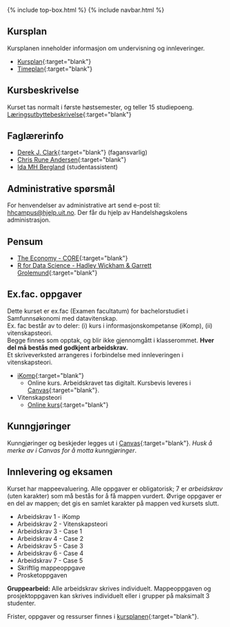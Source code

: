 {% include top-box.html %} <!-- Kode for å inkludere boksen på toppen av siden. Se _config.yml for å gjøre endringer. -->
{% include navbar.html %} <!-- Kode for navigasjonsmeny. Se navbar.html for å gjøre endringer. -->
<!-- Gjør endringer under her -->


## Kursplan  

Kursplanen inneholder informasjon om undervisning og innleveringer.  

- [Kursplan](kursplan.md){:target="blank"}  
- [Timeplan](https://timeplan.uit.no/emne_timeplan.php?sem=23h&module[]=SOK-1004-1#week-24){:target="blank"}


## Kursbeskrivelse 

Kurset tas normalt i første høstsemester, og teller 15 studiepoeng.  
[Læringsutbyttebeskrivelse](https://uit.no/utdanning/aktivt/emne/SOK-1004){:target="blank"}

## Faglærerinfo  

- [Derek J. Clark](https://uit.no/ansatte/derek.clark){:target="blank"} (fagansvarlig)
- [Chris Rune Andersen](https://uit.no/ansatte/chris.andersen){:target="blank"} 
- [Ida MH Bergland](ida.m.bergland@uit.no) (studentassistent)
   

## Administrative spørsmål

For henvendelser av administrative art send e-post til: <hhcampus@hjelp.uit.no>. Der får du hjelp av Handelshøgskolens administrasjon.


## Pensum  

- [The Economy - CORE](https://www.core-econ.org/the-economy/book/text/0-3-contents.html){:target="blank"}
- [R for Data Science - Hadley Wickham & Garrett Grolemund](https://r4ds.had.co.nz/){:target="blank"}

## Ex.fac. oppgaver  
Dette kurset er ex.fac (Examen facultatum) for bachelorstudiet i Samfunnsøkonomi med datavitenskap.  
Ex. fac består av to deler: (i) kurs i informasjonskompetanse (iKomp), (ii) vitenskapsteori.  
Begge finnes som opptak, og blir ikke gjennomgått i klasserommet. **Hver del må bestås med godkjent arbeidskrav.**     
Et skriveverksted arrangeres i forbindelse med innleveringen i vitenskapsteori.


- [iKomp](https://result.uit.no/ikomp/){:target="blank"}
  - Online kurs. Arbeidskravet tas digitalt. Kursbevis leveres i [Canvas](https://uit.instructure.com/courses/31410/assignments){:target="blank"}.
- Vitenskapsteori
  - [Online kurs](https://uit.instructure.com/courses/26950/files/folder/Last%20opp%20medie?){:target="blank"} 

## Kunngjøringer  

Kunngjøringer og beskjeder legges ut i [Canvas](https://uit.instructure.com/courses/31410/){:target="blank"}. *Husk å merke av i Canvas for å motta kunngjøringer*.


## Innlevering og eksamen  

Kurset har mappeevaluering. Alle oppgaver er obligatorisk; 7 er _arbeidskrav_ (uten karakter) som må bestås for å få mappen vurdert. Øvrige oppgaver er en del av mappen; det gis en samlet karakter på mappen ved kursets slutt.

- Arbeidskrav 1 - iKomp
- Arbeidskrav 2 - Vitenskapsteori
- Arbeidskrav 3 - Case 1
- Arbeidskrav 4 - Case 2
- Arbeidskrav 5 - Case 3
- Arbeidskrav 6 - Case 4
- Arbeidskrav 7 - Case 5
- Skriftlig mappeoppgave
- Prosketoppgaven

**Gruppearbeid:** Alle arbeidskrav skrives individuelt. Mappeoppgaven og prosjektoppgaven kan skrives individuelt eller i grupper på maksimalt 3 studenter.

Frister, oppgaver og ressurser finnes i [kursplanen](kursplan.md){:target="blank"}.    
